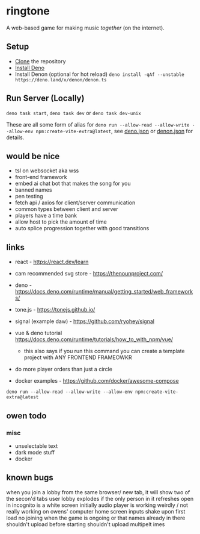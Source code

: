 # ringtone
A web-based game for making music *together* (on the internet).

## Setup
- [Clone](https://docs.github.com/en/repositories/creating-and-managing-repositories/cloning-a-repository) the repository
- [Install Deno](https://docs.deno.com/runtime/manual/getting_started/installation/)
- Install Denon (optional for hot reload) `deno install -qAf --unstable https://deno.land/x/denon/denon.ts`

## Run Server (Locally)
`deno task start`, `deno task dev` or `deno task dev-unix`

These are all some form of alias for `deno run --allow-read --allow-write --allow-env npm:create-vite-extra@latest`, see [deno.json](deno.json) or [denon.json](denon.json) for details.

## would be nice
- tsl on websocket aka wss
- front-end framework
- embed ai chat bot that makes the song for you
- banned names
- pen testing
- fetch api / axios for client/server communication
- common types between client and server
- players have a time bank
- allow host to pick the amount of time
- auto splice progression together with good transitions

## links
- react - https://react.dev/learn
- cam recommended svg store - https://thenounproject.com/
- deno - https://docs.deno.com/runtime/manual/getting_started/web_frameworks/
- tone.js - https://tonejs.github.io/
- signal (example daw) - https://github.com/ryohey/signal
- vue & deno tutorial https://docs.deno.com/runtime/tutorials/how_to_with_npm/vue/
    - this also says if you run this command you can create a template project with ANY FRONTEND FRAMEOWKR
- do more player orders than just a circle

- docker examples - https://github.com/docker/awesome-compose
```
deno run --allow-read --allow-write --allow-env npm:create-vite-extra@latest
```

## owen todo

### misc 
- unselectable text
- dark mode stuff
- docker

## known bugs
when you join a lobby from the same browser/ new tab, it will show two of the secon'd tabs user 
lobby explodes if the only person in it refreshes
open in incognito is a white screen initially
audio player is working weirdly / not really working on owens' computer 
home screen inputs shake upon first load
no joining when the game is ongoing or that names already in there
shouldn't upload before starting
shouldn't upload multipelt imes